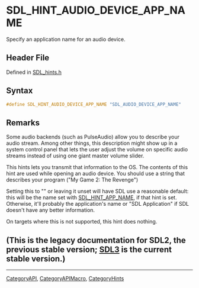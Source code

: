 # SDL_HINT_AUDIO_DEVICE_APP_NAME

Specify an application name for an audio device.

## Header File

Defined in [SDL_hints.h](https://github.com/libsdl-org/SDL/blob/SDL2/include/SDL_hints.h)

## Syntax

```c
#define SDL_HINT_AUDIO_DEVICE_APP_NAME "SDL_AUDIO_DEVICE_APP_NAME"
```

## Remarks

Some audio backends (such as PulseAudio) allow you to describe your audio
stream. Among other things, this description might show up in a system
control panel that lets the user adjust the volume on specific audio
streams instead of using one giant master volume slider.

This hints lets you transmit that information to the OS. The contents of
this hint are used while opening an audio device. You should use a string
that describes your program ("My Game 2: The Revenge")

Setting this to "" or leaving it unset will have SDL use a reasonable
default: this will be the name set with
[SDL_HINT_APP_NAME](SDL_HINT_APP_NAME), if that hint is set. Otherwise,
it'll probably the application's name or "SDL Application" if SDL doesn't
have any better information.

On targets where this is not supported, this hint does nothing.

## (This is the legacy documentation for SDL2, the previous stable version; [SDL3](https://wiki.libsdl.org/SDL3/) is the current stable version.)



----
[CategoryAPI](CategoryAPI), [CategoryAPIMacro](CategoryAPIMacro), [CategoryHints](CategoryHints)

